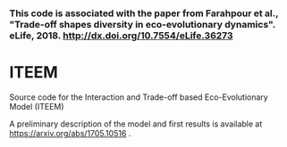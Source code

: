 

### This code is associated with the paper from Farahpour et al., "Trade-off shapes diversity in eco-evolutionary dynamics". eLife, 2018. http://dx.doi.org/10.7554/eLife.36273


# ITEEM
 Source code for the Interaction and Trade-off based Eco-Evolutionary Model (ITEEM)

A preliminary description of the model and first results is available at https://arxiv.org/abs/1705.10516 .
